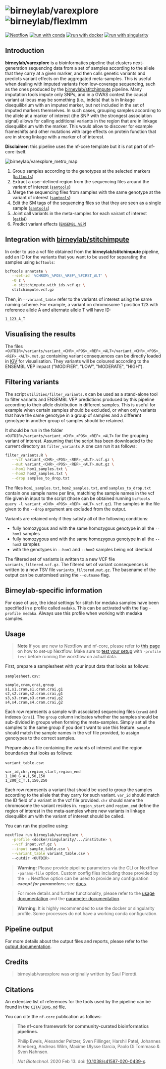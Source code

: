 # ![birneylab/varexplore](docs/images/birneylab-varexplore_name_light.png#gh-light-mode-only) ![birneylab/flexlmm](docs/images/birneylab-varexplore_name_dark.png#gh-dark-mode-only)

[![Nextflow](https://img.shields.io/badge/nextflow%20DSL2-%E2%89%A523.04.0-23aa62.svg)](https://www.nextflow.io/)
[![run with conda](http://img.shields.io/badge/run%20with-conda-3EB049?labelColor=000000&logo=anaconda)](https://docs.conda.io/en/latest/)
[![run with docker](https://img.shields.io/badge/run%20with-docker-0db7ed?labelColor=000000&logo=docker)](https://www.docker.com/)
[![run with singularity](https://img.shields.io/badge/run%20with-singularity-1d355c.svg?labelColor=000000)](https://sylabs.io/docs/)

## Introduction

**birneylab/varexplore** is a bioinformatics pipeline that clusters next-generation sequencing data from a set of samples according to the allele that they carry at a given marker, and then calls genetic variants and predicts variant effects on the aggregated meta-samples.
This is useful when dealing with imputed variants from low-coverage sequencing, such as the ones produced by the [birneylab/stitchimpute](https://github.com/birneylab/stitchimpute) pipeline.
Many imputation tools impute only SNPs, and in a GWAS contest the causal variant at locus may be something (i.e., indels) that is in linkage disequilibrium with an imputed marker, but not included in the set of imputed markers themselves.
In such cases, grouping samples according to the allele at a marker of interest (the SNP with the strongest association signal) allows for calling additional variants in the region that are in linkage disequilibrium with the marker.
This would allow to discover for example frameshifts and other mutations with large effects on protein function that are in strong linkage with a marker of of interest.

**Disclaimer**: this pipeline uses the nf-core template but it is not part of nf-core itself.

![birneylab/varexplore_metro_map](docs/images/birneylab_varexplore_drawing.png)

1. Group samples according to the genotypes at the selected markers ([`bcftools`](https://samtools.github.io/bcftools/bcftools.html))
1. Extract a user-defined region from the sequencing files around the variant of interest ([`samtools`](http://www.htslib.org/doc/samtools.html))
1. Merge the sequencing files from samples with the same genotype at the variant of interest ([`samtools`](http://www.htslib.org/doc/samtools.html))
1. Edit the SM tags of the sequencing files so that they are seen as a single sample ([`samtools`](http://www.htslib.org/doc/samtools.html))
1. Joint call variants in the meta-samples for each vairant of interest ([`gatk4`](https://gatk.broadinstitute.org/hc/en-us))
1. Predict variant effects ([`ENSEMBL VEP`](https://www.ensembl.org/info/docs/tools/vep/index.html))

## Integration with [birneylab/stitchimpute](https://github.com/birneylab/stitchimpute)

In order to use a vcf file obtained from the **birneylab/stitchimpute** pipeline, add an ID for the variants that you want to be used for separating the samples using `bcftools`:

```bash
bcftools annotate \
   --set-id '%CHROM\_%POS\_%REF\_%FIRST_ALT' \
   -O z \
   -o stitchimpute.with_ids.vcf.gz \
   stitchimpute.vcf.gz
```

Then, in `--variant_table` refer to the variants of interest using the same naming scheme. For example, a variant on chromosome 1 position 123 with reference allele A and alternate allele T will have ID:

```
1_123_A_T
```

## Visualising the results

The files `<OUTDIR>/variants/variant_<CHR>_<POS>_<REF>_<ALT>/variant_<CHR>_<POS>_<REF>_<ALT>.mut.gz` containing variant consequences can be directly loaded in [IGV](https://igv.org/) for visualisation. They variants will be coloured according to the ENSEMBL VEP impact ("MODIFIER", "LOW", "MODERATE", "HIGH").

## Filtering variants
The script `utilities/filter_variants.R` can be used as a stand-alone tool to filter variants and ENSEMBL VEP predictions produced by this pipeline according to their allele distribution in different samples. This is useful for example when certain samples should be excluded, or when only variants that have the same genotype in a group of samples and a different genotype in another group of samples should be retained.

It should be run in the folder `<OUTDIR>/variants/variant_<CHR>_<POS>_<REF>_<ALT>` for the grouping variant of interest.
Assuming that the script has been downloaded to the current directory as `filter_variants.R` one can run it as follows:

```bash
filter_variants.R \
   --vcf variant_<CHR>_<POS>_<REF>_<ALT>.vcf.gz \
   --mut variant_<CHR>_<POS>_<REF>_<ALT>.mut.gz \
   --hom1 hom1_samples.txt \
   --hom2 hom2_samples.txt \
   --drop samples_to_drop.txt
```

The files `hom1_samples.txt`, `hom2_samples.txt`, and `samples_to_drop.txt` contain one sample name per line, matching the sample names in the vcf file given in input to the script (those can be obtained running `bcftools query -l variant_<CHR>_<POS>_<REF>_<ALT>.vcf.gz`).
The samples in the file given to the `--drop` argument are excluded from the output.

Variants are retained only if they satisfy all of the following conditions:
- fully homozygous and with the same homozygous genotype in all the `--hom1` samples
- fully homozygous and with the same homozygous genotype in all the `--hom2` samples
- with the genotypes in `--hom1` and `--hom2` samples being not identical

The filtered set of variants is written to a new VCF file `variants_filtered.vcf.gz`. The filtered set of variant consequences is written to a new TSV file `variants_filtered.mut.gz`. The basename of the output can be customised using the `--outname` flag.

## Birneylab-specific information

For ease of use, the ideal settings for stitch for medaka samples have been specified in a profile called `medaka`.
This can be activated with the flag `-profile medaka`.
Always use this profile when working with medaka samples.

## Usage

> **Note**
> If you are new to Nextflow and nf-core, please refer to [this page](https://nf-co.re/docs/usage/installation) on how
> to set-up Nextflow. Make sure to [test your setup](https://nf-co.re/docs/usage/introduction#how-to-run-a-pipeline)
> with `-profile test` before running the workflow on actual data.

First, prepare a samplesheet with your input data that looks as follows:

`samplesheet.csv`:
```
sample,cram,crai,group
s1,s1.cram,s1.cram.crai,g1
s2,s2.cram,s2.cram.crai,g1
s3,s3.cram,s3.cram.crai,g2
s4,s4.cram,s4.cram.crai,g2
```

Each row represents a sample with associated sequencing files (`cram`) and indexes (`crai`). The `group` column indicates whether the samples should be sub-divided in groups when forming the meta-samples. Simply set all the samples to the same group if you don't want to use this feature. `sample` should match the sample names in the vcf file provided, to assign genotypes to the correct samples.

Prepare also a file containing the variants of interest and the region boundaries that looks as follows:

`variant_table.csv`:
```
var_id,chr,region_start,region_end
1_100_G_A,1,50,150
1_200_C_T,1,150,250
```

Each row represents a variant that should be used to group the samples according to the allele that they carry for such variant.
`var_id` should match the ID field of a variant in the vcf file provided. `chr` should name the chromosome the variant resides in. `region_start` and `region_end` define the region of interest in the meta-samples where new variants in linkage disequilibrium with the variant of interest should be called.

You can run the pipeline using:

```bash
nextflow run birneylab/varexplore \
   -profile <docker/singularity/.../institute> \
   --vcf input.vcf.gz \
   --input sample_table.csv \
   --variant_table variant_table.csv \ 
   --outdir <OUTDIR>
```

> **Warning:**
> Please provide pipeline parameters via the CLI or Nextflow `-params-file` option. Custom config files including those
> provided by the `-c` Nextflow option can be used to provide any configuration _**except for parameters**_;
> see [docs](https://nf-co.re/usage/configuration#custom-configuration-files).

> For more details and further functionality, please refer to the [usage documentation](docs/usage.md) and the [parameter documentation](docs/parameters.md).

> **Warning**:
> It is highly recommended to use the docker or singularity profile. Some processes do not have a working conda configuration.

## Pipeline output

For more details about the output files and reports, please refer to the
[output documentation](docs/output.md).

## Credits

> birneylab/varexplore was originally written by Saul Pierotti.

## Citations

An extensive list of references for the tools used by the pipeline can be found in the [`CITATIONS.md`](CITATIONS.md) file.

You can cite the `nf-core` publication as follows:

> **The nf-core framework for community-curated bioinformatics pipelines.**
>
> Philip Ewels, Alexander Peltzer, Sven Fillinger, Harshil Patel, Johannes Alneberg, Andreas Wilm, Maxime Ulysse Garcia, Paolo Di Tommaso & Sven Nahnsen.
>
> _Nat Biotechnol._ 2020 Feb 13. doi: [10.1038/s41587-020-0439-x](https://dx.doi.org/10.1038/s41587-020-0439-x).
